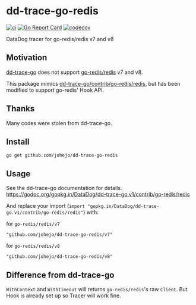 # dd-trace-go-redis

[![ci](https://github.com/johejo/dd-trace-go-redis/workflows/ci/badge.svg)](https://github.com/johejo/dd-trace-go-redis/actions?query=workflow%3Aci)
[![Go Report Card](https://goreportcard.com/badge/github.com/johejo/dd-trace-go-redis)](https://goreportcard.com/report/github.com/johejo/dd-trace-go-redis)
[![codecov](https://codecov.io/gh/johejo/dd-trace-go-redis/branch/master/graph/badge.svg)](https://codecov.io/gh/johejo/dd-trace-go-redis)

DataDog tracer for go-redis/redis v7 and v8

## Motivation

[dd-trace-go](https://github.com/DataDog/dd-trace-go) does not support [go-redis/redis](https://github.com/go-redis/redis) v7 and v8.

This package mimics [dd-trace-go/contrib/go-redis/redis](https://github.com/DataDog/dd-trace-go/tree/v1/contrib/go-redis/redis), but has been modified to support go-redis' Hook API.

## Thanks

Many codes were stolen from dd-trace-go.

## Install

```
go get github.com/johejo/dd-trace-go-redis
```

## Usage

See the dd-trace-go documentation for details.
https://godoc.org/gopkg.in/DataDog/dd-trace-go.v1/contrib/go-redis/redis

And replace your import (`import "gopkg.in/DataDog/dd-trace-go.v1/contrib/go-redis/redis"`) with:

for `go-redis/redis/v7`
```
"github.com/johejo/dd-trace-go-redis/v7"
```

for `go-redis/redis/v8`
```
"github.com/johejo/dd-trace-go-redis/v8"
```

## Difference from dd-trace-go

`WithContext` and `WithTimeout` will returns `go-redis/redis`'s raw `Client`.
But Hook is already set up so Tracer will work fine.
